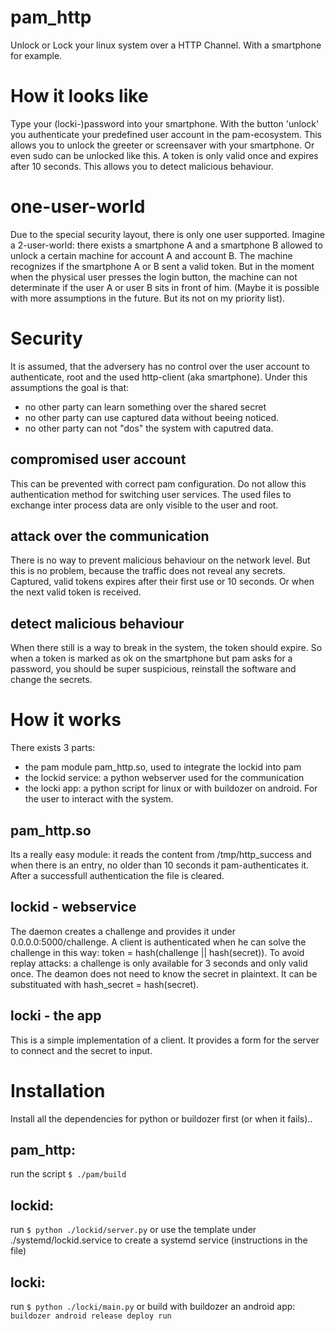 # pam_http
Unlock or Lock your linux system over a HTTP Channel. With a smartphone for example.

# How it looks like
Type your (locki-)password into your smartphone. With the button 'unlock' you authenticate your predefined user account in the pam-ecosystem. 
This allows you to unlock the greeter or screensaver with your smartphone. Or even sudo can be unlocked like this.
A token is only valid once and expires after 10 seconds. This allows you to detect malicious behaviour.

# one-user-world
Due to the special security layout, there is only one user supported. Imagine a 2-user-world: there exists a smartphone A and a smartphone B allowed to unlock a certain machine for account A and account B.
The machine recognizes if the smartphone A or B sent a valid token. But in the moment when the physical user presses the login button, the machine can not determinate if the user A or user B sits in front of him.
(Maybe it is possible with more assumptions in the future.
But its not on my priority list).

# Security
It is assumed, that the adversery has no control over the user account to authenticate, root and the used http-client (aka smartphone).
Under this assumptions the goal is that:
 * no other party can learn something over the shared secret
 * no other party can use captured data without beeing noticed.
 * no other party can not "dos" the system with caputred data.

## compromised user account
This can be prevented with correct pam configuration. Do not allow this authentication method for switching user services.
The used files to exchange inter process data are only visible to the user and root.

## attack over the communication
There is no way to prevent malicious behaviour on the network level.
But this is no problem, because the traffic does not reveal any secrets.
Captured, valid tokens expires after their first use or 10 seconds.
Or when the next valid token is received.

## detect malicious behaviour
When there still is a way to break in the system, the token should expire. 
So when a token is marked as ok on the smartphone but pam asks for a password, you should be super suspicious,
reinstall the software and change the secrets.

# How it works
There exists 3 parts:
 * the pam module pam_http.so, used to integrate the lockid into pam
 * the lockid service: a python webserver used for the communication
 * the locki app: a python script for linux or with buildozer on android. For the user to interact with the system.

## pam_http.so
Its a really easy module: it reads the content from /tmp/http_success and when there is an entry, no older than 10 seconds it pam-authenticates it.
After a successfull authentication the file is cleared.

## lockid - webservice
The daemon creates a challenge and provides it under 0.0.0.0:5000/challenge. A client is authenticated when he can solve the challenge in this way:
token = hash(challenge || hash(secret)). To avoid replay attacks: a challenge is only available for 3 seconds and only valid once.
The deamon does not need to know the secret in plaintext. It can be substituated with hash_secret = hash(secret). 

## locki - the app
This is a simple implementation of a client. It provides a form for the server to connect and the secret to input.

# Installation 
Install all the dependencies for python or buildozer first (or when it fails)..

## pam_http:
run the script `$ ./pam/build`

## lockid:
run `$ python ./lockid/server.py`
or use the template under ./systemd/lockid.service to create a systemd service (instructions in the file)

## locki:
run `$ python ./locki/main.py`
or build with buildozer an android app: `buildozer android release deploy run`




